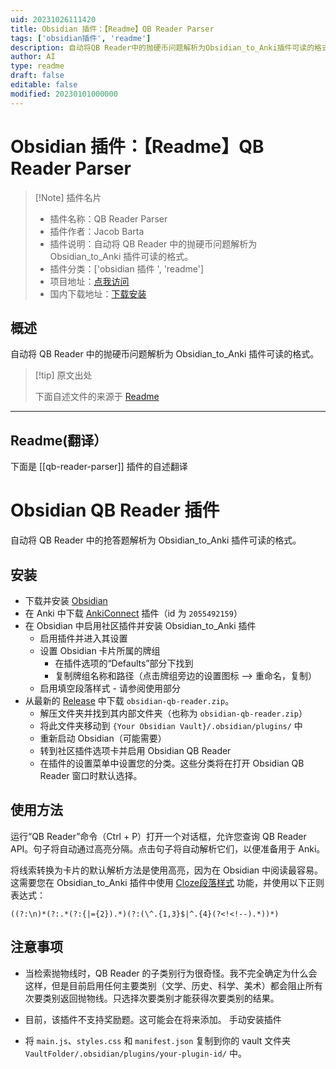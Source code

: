 ```yaml
---
uid: 20231026111420
title: Obsidian 插件：【Readme】QB Reader Parser
tags: ['obsidian插件', 'readme']
description: 自动将QB Reader中的抛硬币问题解析为Obsidian_to_Anki插件可读的格式。
author: AI
type: readme
draft: false
editable: false
modified: 20230101000000
---
```


# Obsidian 插件：【Readme】QB Reader Parser

> [!Note] 插件名片
> - 插件名称：QB Reader Parser
> - 插件作者：Jacob Barta
> - 插件说明：自动将 QB Reader 中的抛硬币问题解析为 Obsidian_to_Anki 插件可读的格式。
> - 插件分类：['obsidian 插件 ', 'readme']
> - 项目地址：[点我访问](https://github.com/J-Barta/qb-reader-parser)
> - 国内下载地址：[下载安装](https://pkmer.cn/products/plugin/pluginMarket/?qb-reader-parser)

## 概述

自动将 QB Reader 中的抛硬币问题解析为 Obsidian_to_Anki 插件可读的格式。

> [!tip] 原文出处
>
>下面自述文件的来源于 [Readme](https://ghproxy.net/https://raw.githubusercontent.com/J-Barta/qb-reader-parser/master/README.md)

---

## Readme(翻译）

下面是 [[qb-reader-parser]] 插件的自述翻译

# Obsidian QB Reader 插件

自动将 QB Reader 中的抢答题解析为 Obsidian_to_Anki 插件可读的格式。

## 安装

- 下载并安装 [Obsidian](https://obsidian.md)
- 在 Anki 中下载 [AnkiConnect](https://ankiweb.net/shared/info/2055492159) 插件（id 为 `2055492159`）
- 在 Obsidian 中启用社区插件并安装 Obsidian_to_Anki 插件
  - 启用插件并进入其设置
  - 设置 Obsidian 卡片所属的牌组
    - 在插件选项的“Defaults”部分下找到
    - 复制牌组名称和路径（点击牌组旁边的设置图标 --> 重命名，复制）
  - 启用填空段落样式 - 请参阅使用部分
- 从最新的 [Release](https://github.com/J-Barta/obsidian-qb-reader/releases/latest) 中下载 `obsidian-qb-reader.zip`。
  - 解压文件夹并找到其内部文件夹（也称为 `obsidian-qb-reader.zip`）
  - 将此文件夹移动到 `{Your Obsidian Vault}/.obsidian/plugins/` 中
  - 重新启动 Obsidian（可能需要）
  - 转到社区插件选项卡并启用 Obsidian QB Reader
  - 在插件的设置菜单中设置您的分类。这些分类将在打开 Obsidian QB Reader 窗口时默认选择。

## 使用方法

运行“QB Reader”命令（Ctrl + P）打开一个对话框，允许您查询 QB Reader API。句子将自动通过高亮分隔。点击句子将自动解析它们，以便准备用于 Anki。

将线索转换为卡片的默认解析方法是使用高亮，因为在 Obsidian 中阅读最容易。这需要您在 Obsidian_to_Anki 插件中使用 [Cloze段落样式](https://github.com/Pseudonium/Obsidian_to_Anki/wiki/Cloze-Paragraph-style) 功能，并使用以下正则表达式：

```
((?:\n)*(?:.*(?:{|={2}).*)(?:(\^.{1,3}$|^.{4}(?<!<!--).*))*)
```

## 注意事项

- 当检索抛物线时，QB Reader 的子类别行为很奇怪。我不完全确定为什么会这样，但是目前启用任何主要类别（文学、历史、科学、美术）都会阻止所有次要类别返回抛物线。只选择次要类别才能获得次要类别的结果。
- 目前，该插件不支持奖励题。这可能会在将来添加。
手动安装插件

- 将 `main.js`、`styles.css` 和 `manifest.json` 复制到你的 vault 文件夹 `VaultFolder/.obsidian/plugins/your-plugin-id/` 中。



